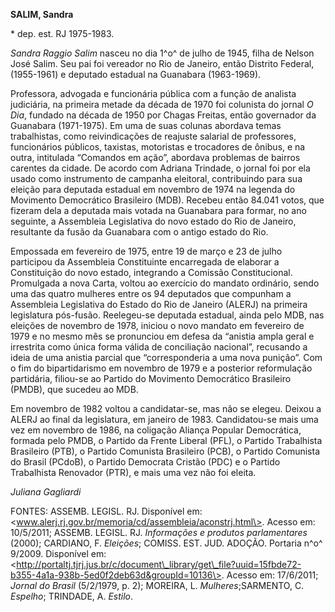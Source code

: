 **SALIM, Sandra**

\* dep. est. RJ 1975-1983.

*Sandra Raggio Salim* nasceu no dia 1^o^ de julho de 1945, filha de
Nelson José Salim. Seu pai foi vereador no Rio de Janeiro, então
Distrito Federal, (1955-1961) e deputado estadual na Guanabara
(1963-1969).

Professora, advogada e funcionária pública com a função de analista
judiciária, na primeira metade da década de 1970 foi colunista do jornal
*O Dia*, fundado na década de 1950 por Chagas Freitas, então governador
da Guanabara (1971-1975). Em uma de suas colunas abordava temas
trabalhistas, como reivindicações de reajuste salarial de professores,
funcionários públicos, taxistas, motoristas e trocadores de ônibus, e na
outra, intitulada “Comandos em ação”, abordava problemas de bairros
carentes da cidade. De acordo com Adriana Trindade, o jornal foi por ela
usado como instrumento de campanha eleitoral, contribuindo para sua
eleição para deputada estadual em novembro de 1974 na legenda do
Movimento Democrático Brasileiro (MDB). Recebeu então 84.041 votos, que
fizeram dela a deputada mais votada na Guanabara para formar, no ano
seguinte, a Assembleia Legislativa do novo estado do Rio de Janeiro,
resultante da fusão da Guanabara com o antigo estado do Rio.

Empossada em fevereiro de 1975, entre 19 de março e 23 de julho
participou da Assembleia Constituinte encarregada de elaborar a
Constituição do novo estado, integrando a Comissão Constitucional.
Promulgada a nova Carta, voltou ao exercício do mandato ordinário, sendo
uma das quatro mulheres entre os 94 deputados que compunham a Assembleia
Legislativa do Estado do Rio de Janeiro (ALERJ) na primeira legislatura
pós-fusão. Reelegeu-se deputada estadual, ainda pelo MDB, nas eleições
de novembro de 1978, iniciou o novo mandato em fevereiro de 1979 e no
mesmo mês se pronunciou em defesa da “anistia ampla geral e irrestrita
como única forma válida de conciliação nacional”, recusando a ideia de
uma anistia parcial que “corresponderia a uma nova punição”. Com o fim
do bipartidarismo em novembro de 1979 e a posterior reformulação
partidária, filiou-se ao Partido do Movimento Democrático Brasileiro
(PMDB), que sucedeu ao MDB.

Em novembro de 1982 voltou a candidatar-se, mas não se elegeu. Deixou a
ALERJ ao final da legislatura, em janeiro de 1983. Candidatou-se mais
uma vez em novembro de 1986, na coligação Aliança Popular Democrática,
formada pelo PMDB, o Partido da Frente Liberal (PFL), o Partido
Trabalhista Brasileiro (PTB), o Partido Comunista Brasileiro (PCB), o
Partido Comunista do Brasil (PCdoB), o Partido Democrata Cristão (PDC) e
o Partido Trabalhista Renovador (PTR), e mais uma vez não foi eleita.

*Juliana Gagliardi*

FONTES: ASSEMB. LEGISL. RJ. Disponível em:
\<www.alerj.rj.gov.br/memoria/cd/assembleia/aconstrj.html\>. Acesso em:
10/5/2011; ASSEMB. LEGISL. RJ. *Informações e produtos parlamentares*
(2000); CARDIANO, F. *Eleições*; COMISS. EST. JUD. ADOÇÃO. Portaria n^o^
9/2009. Disponível em:
\<http://portaltj.tjrj.jus.br/c/document\_library/get\_file?uuid=15fbde72-b355-4a1a-938b-5ed0f2deb63d&groupId=10136\>.
Acesso em: 17/6/2011; *Jornal do Brasil* (5/2/1979, p. 2); MOREIRA, L.
*Mulheres*;SARMENTO, C. *Espelho*; TRINDADE, A. *Estilo*.
